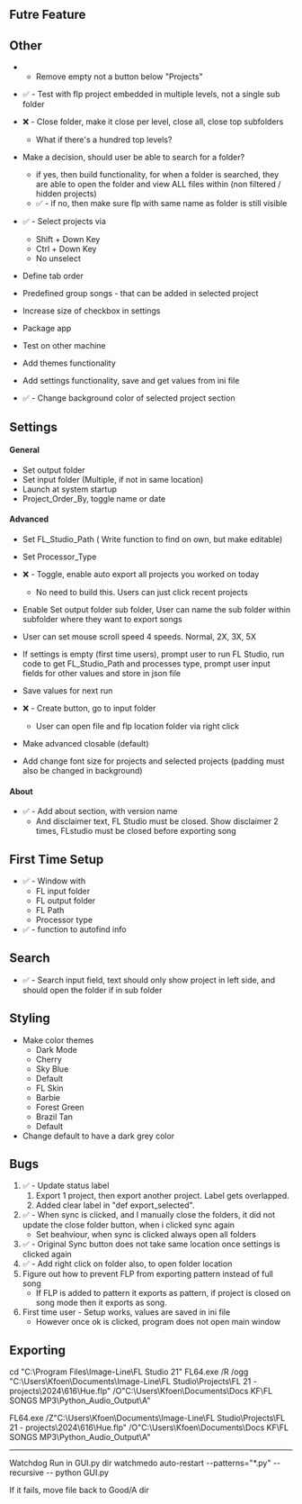 ## **Futre Feature**



## **Other**
-  - Remove empty not a button below "Projects"
- ✅ - Test with flp project embedded in multiple levels, not a single sub folder 
- ❌ - Close folder, make it close per level, close all, close top subfolders
    - What if there's a hundred top levels?
- Make a decision, should user be able to search for a folder?
    - if yes, then build functionality, for when a folder is searched, they are able to open the folder and view ALL files within (non filtered / hidden projects)
    -  ✅ - if no, then make sure flp with same name as folder is still visible
- ✅ - Select projects via
    - Shift + Down Key
    - Ctrl + Down Key
    - No unselect
- Define tab order
- Predefined group songs - that can be added in selected project
- Increase size of checkbox in settings

- Package app
- Test on other machine
- Add themes functionality
- Add settings functionality, save and get values from ini file
- ✅ - Change background color of selected project section



## **Settings**
#### General
- Set output folder 
- Set input folder (Multiple, if not in same location)
- Launch at system startup
- Project_Order_By, toggle name or date

#### Advanced
- Set FL_Studio_Path ( Write function to find on own, but make editable)
- Set Processor_Type
- ❌ - Toggle, enable auto export all projects you worked on today
    - No need to build this. Users can just click recent projects
- Enable Set output folder sub folder, User can name the sub folder within subfolder where they want to export songs
- User can set mouse scroll speed 4 speeds. Normal, 2X, 3X, 5X

- If settings is empty (first time users), prompt user to run FL Studio, run code to get FL_Studio_Path and processes type, prompt user input fields for other values and store in json file
 - Save values for next run
- ❌ - Create button, go to input folder
    - User can open file and flp location folder via right click

- Make advanced closable (default)
- Add change font size for projects and selected projects (padding must also be changed in background)


#### About
- ✅ - Add about section, with version name
    - And disclaimer text, FL Studio must be closed. Show disclaimer 2 times, FLstudio must be closed before exporting song


## **First Time Setup**
- ✅ - Window with 
    - FL input folder
    - FL output folder
    - FL Path
    - Processor type
- ✅ - function to autofind info



## **Search**
- ✅ - Search input field, text should only show project in left side, and should open the folder if in sub folder


## **Styling**
- Make color themes
    - Dark Mode
    - Cherry 
    - Sky Blue
    - Default
    - FL Skin
    - Barbie 
    - Forest Green
    - Brazil Tan
    - Default
- Change default to have a dark grey color




## **Bugs**
1. ✅ - Update status label
    1. Export 1 project, then export another project. Label gets overlapped.
    2. Added clear label in "def export_selected". 
2. ✅ - When sync is clicked, and I manually close the folders, it did not update  the close folder button, when i clicked sync again
    - Set beahviour, when sync is clicked always open all folders
3. ✅ - Original Sync button does not take same location once settings is clicked again
4. ✅ - Add right click on folder also, to open folder location
5. Figure out how to prevent FLP from exporting pattern instead of full song
    - If FLP is added to pattern it exports as pattern, if project is closed on song mode then it exports as song.
6. First time user - Setup works, values are saved in ini file
    - However once ok is clicked, program does not open main window



## **Exporting**
cd "C:\Program Files\Image-Line\FL Studio 21" 
FL64.exe /R /ogg "C:\Users\Kfoen\Documents\Image-Line\FL Studio\Projects\FL 21 - projects\2024\616\Hue.flp" /O"C:\Users\Kfoen\Documents\Docs KF\FL SONGS MP3\Python_Audio_Output\A"


FL64.exe /Z"C:\Users\Kfoen\Documents\Image-Line\FL Studio\Projects\FL 21 - projects\2024\616\Hue.flp" /O"C:\Users\Kfoen\Documents\Docs KF\FL SONGS MP3\Python_Audio_Output\A"

---
Watchdog
Run in GUI.py dir
watchmedo auto-restart --patterns="*.py" --recursive -- python GUI.py

If it fails, move file back to Good/A dir